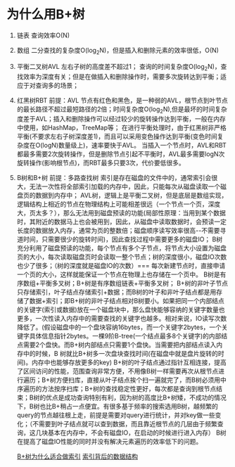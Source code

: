 # 为什么用B+树
1. 链表
    查询效率O(N)
2. 数组
    二分查找的复杂度O(log<sub>2</sub>N)，但是插入和删除元素的效率很低，O(N)
3. 平衡二叉树AVL
    左右子树的高度差不超过1；
    查询的时间复杂度O(log<sub>2</sub>N)，查找效率为深度有关；但是在做插入和删除操作时，需要多次旋转达到平衡；适应于对查询多的场景；
4. 红黑树RBT
    前提：AVL
    节点有红色和黑色，是一种弱的AVL，根节点到叶节点的最长路径不超过最短路径的2倍；时间复杂度O(log<sub>2</sub>N),但是最坏的时间复杂度差于AVL；插入和删除操作可以经过较少的旋转操作达到平衡，一般在内存中使用，如HashMap，TreeMap等；
    在进行平衡处理时，由于红黑树非严格平衡(不要求左右子树深度差1)，而且可以采用变色操作达到平衡(变色时间复杂度在O(logN)数量级上)，速率要快于AVL。
    当插入一个节点时，AVL和RBT都最多需要2次旋转操作，但是删除节点引起不平衡时，AVL最多需要logN次旋转操作(影响根节点)，而RBT最多只要3次，代价要低很多。
5. B树和B+树
    前提：多路查找树
    索引是存在磁盘的文件中的，通常索引会很大，无法一次性将全部索引加载的内存中，因此，只能每次从磁盘读取一个磁盘页的数据到内存中；
    AVL树，逻辑上是平衡二叉树，但是底层是数组实现，逻辑结构上相近的节点在物理结构上可能相差很远（一个节点一个页，深度大，页太多？），那么无法用到磁盘预读的功能(局部性原理：当用到某个数据时，其附近的数据马上也会被用到，因此，从磁盘中读取数据时，会预读一定长度的数据放入内存，通常为页的整数倍；磁盘顺序读写效率很高--不需要寻道时间，只需要很少的旋转时间)，因此查找过程中需要更多的磁盘IO；
    B树充分利用了磁盘预读的功能，每个节点有多个子节点，将节点大小设置为磁盘页的大小，每次读取磁盘页时会读取一整个节点；树的深度很小，磁盘IO次数也少了很多；（树的深度就是磁盘IO的次数）=== 每次新建节点时，直接申请一个页的大小，这样就能保证一个节点在物理上也存储在一个页中。
    B树是有序数组+平衡多叉树；B+树是有序数组链表+平衡多叉树；
    B+树的非叶子节点只存储索引，叶子结点存储索引+数据；而B树的叶子和非叶子结点都是用存储了数据+索引；即B+树的非叶子结点相对B树要小。如果把同一个内部结点的关键字(索引或数据)放在一个磁盘块中，那么盘快能够容纳的关键字数量也更多，一次性读入内存中的需要查找的关键字也越多。相对来说，IO读写次数降低了。(假设磁盘中的一个盘块容纳16bytes，而一个关键字2bytes，一个关键字具体信息指针2bytes。一棵9阶B-tree(一个结点最多8个关键字)的内部结点需要2个盘快。而B+树内部结点只需要1个盘快。当需要把内部结点读入内存中的时候，B 树就比B+树多一次盘块查找时间(在磁盘中就是盘片旋转的时间)。内存中也能够存放更多的key)
    B+树的叶子结点通过指针互相连接，提高了区间访问的性能，范围查询非常方便，不用像B树一样需要再次从根节点进行遍历；B+树方便扫库，直接从叶子结点挨个扫一遍就完了，而B树必须用中序遍历的方法按序扫库；B+树的查找稳定性更好，每次都是查询到根节点结束；B树的优点是成功查询特别有利，因为树的高度比B+树矮，不成功的情况下，B树也比B+稍占一点便宜。有很多基于频率的搜索选用B树，越频繁的query的节点越往根上走，前提是需要对query进行统计，并对key做一些变化；（不需要到叶子结点就可以查到数据，而且靠近根节点的几层由于频繁查询，这几块基本在内存中，不会有磁盘IO，在启动的时候进行进入内存）
    B树在提高了磁盘IO性能的同时并没有解决元素遍历的效率低下的问题。
    
    [B+树为什么适合做索引](https://blog.csdn.net/weixin_30531261/article/details/79312676)
    [索引背后的数据结构](http://blog.codinglabs.org/articles/theory-of-mysql-index.html)